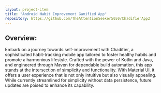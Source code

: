 ```yaml
---
layout: project-item
title: "Android Habit Improvement Gamified App"
repository: https://github.com/TheAttentionSeeker5050/ChadifierApp2
---
```


<p id="heading-p"></p>

## Overview:
Embark on a journey towards self-improvement with Chadifier, a sophisticated habit-tracking mobile app tailored to foster healthy habits and promote a harmonious lifestyle. Crafted with the power of Kotlin and Java, and engineered through Maven for dependable build automation, this app stands at the intersection of simplicity and functionality. With Material UI, it offers a user experience that is not only intuitive but also visually appealing. While currently streamlined for simplicity without data persistence, future updates are poised to enhance its capability.